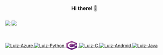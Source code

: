 ##

<div align="center">

### Hi there! 🚀
</div>

##

<div>
  <a href="https://github.com/luiz-08">
  <img height="180em" src="https://github-readme-stats.vercel.app/api?username=luiz-08&show_icons=true&theme=dark&include_all_commits=true&count_private=true"/>
  <img height="180em" src="https://github-readme-stats.vercel.app/api/top-langs/?username=luiz-08&layout=compact&langs_count=7&theme=dark"/>
</div>

##

<div style="display: inline_block"><br>
  <img align="center" alt="Luiz-Azure" height="30" width="40" src="https://cdn.jsdelivr.net/gh/devicons/devicon/icons/azure/azure-original.svg">
  <img align="center" alt="Luiz-Python" height="30" width="40" src="https://cdn.jsdelivr.net/gh/devicons/devicon/icons/python/python-original.svg">
  <img align="center" alt="Luiz-Csharp" height="30" width="40" src="https://raw.githubusercontent.com/devicons/devicon/master/icons/csharp/csharp-original.svg">
  <img align="center" alt="Luiz-C" height="30" width="40" src= "https://cdn.jsdelivr.net/gh/devicons/devicon/icons/c/c-plain.svg">
  <img align="center" alt="Luiz-Android" height="30" width="40" src="https://cdn.jsdelivr.net/gh/devicons/devicon/icons/androidstudio/androidstudio-original.svg">
  <img align="center" alt="Luiz-Java" height="30" width="40" src="https://cdn.jsdelivr.net/gh/devicons/devicon/icons/java/java-original.svg">
</div>

